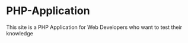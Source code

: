 # PHP-Application
This site is a PHP Application for Web Developers who want to test their knowledge
